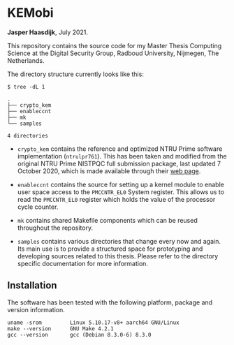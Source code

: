 # KEMobi

**Jasper Haasdijk**, July 2021.

This repository contains the source code for my Master Thesis Computing Science
at the Digital Security Group, Radboud University, Nijmegen, The Netherlands.

The directory structure currently looks like this:

```
$ tree -dL 1

.
├── crypto_kem
├── enableccnt
├── mk
└── samples

4 directories
```

- `crypto_kem` contains the reference and optimized NTRU Prime software
implementation (`ntrulpr761`). This has been taken and modified from the
original NTRU Prime NISTPQC full submission package, last updated 7 October
2020, which is made available through their [web
page](https://ntruprime.cr.yp.to/).

- `enableccnt` contains the source for setting up a kernel module to enable user
space access to the `PMCCNTR_EL0` System register. This allows us to read the
`PMCCNTR_EL0` register which holds the value of the processor cycle counter.

- `mk` contains shared Makefile components which can be reused throughout the
repository.

- `samples` contains various directories that change every now and again. Its
main use is to provide a structured space for prototyping and developing sources
related to this thesis. Please refer to the directory specific documentation for
more information.

## Installation

The software has been tested with the following platform, package and version
information.

```
uname -srom         Linux 5.10.17-v8+ aarch64 GNU/Linux
make --version      GNU Make 4.2.1
gcc --version       gcc (Debian 8.3.0-6) 8.3.0
```

